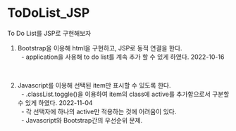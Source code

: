 # ToDoList_JSP

To Do List를 JSP로 구현해보자
<br>
1. Bootstrap을 이용해 html을 구현하고, JSP로 동적 연결을 한다.<br>
&nbsp; - application을 사용해 to do list를 계속 추가 할 수 있게 하였다. 2022-10-16<br>
<br>

2. Javascript를 이용해 선택된 item만 표시할 수 있도록 한다.<br>
&nbsp; - .classList.toggle()을 이용하여 item의 class에 active를 추가함으로서 구분할 수 있게 하였다. 2022-11-04<br>
&nbsp; - 각 선택자에 하나의 active만 적용하는 것에 어려움이 있다.<br>
&nbsp; - Javascript와 Bootstrap간의 우선순위 문제.<br>
<br>
